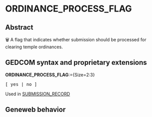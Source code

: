 ﻿<!-- licence GPL V2, cf https://github.com/TitiFix/geneweb -->
# ORDINANCE_PROCESS_FLAG
## Abstract
&#x1F5D1; A flag that indicates whether submission should be processed for clearing temple ordinances.


## GEDCOM syntax and proprietary extensions

**ORDINANCE_PROCESS_FLAG**:={Size=2:3}
<pre>
[ yes | no ]
</pre>
Used in <a href=Ged.SUBMISSION_RECORD.md>SUBMISSION_RECORD</a><br />


## Geneweb behavior


